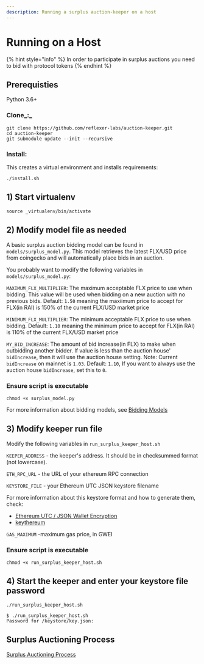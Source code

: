 ```yaml
---
description: Running a surplus auction-keeper on a host
---
```


# Running on a Host

{% hint style="info" %}
In order to participate in surplus auctions you need to bid with protocol tokens
{% endhint %}

## Prerequisties

Python 3.6+

### Clone_**:**_

```text
git clone https://github.com/reflexer-labs/auction-keeper.git
cd auction-keeper
git submodule update --init --recursive
```

### Install:

This creates a virtual environment and installs requirements:

`./install.sh`

## 1\) Start virtualenv

`source _virtualenv/bin/activate`

## 2\) Modify model file as needed

A basic surplus auction bidding model can be found in `models/surplus_model.py`.
This model retrieves the latest FLX/USD price from coingecko and will automatically place bids in an auction.

You probably want to modify the following variables in `models/surplus_model.py`:

`MAXIMUM_FLX_MULTIPLIER`: The maximum acceptable FLX price to use when bidding. This value will be used when bidding on a new auction with no previous bids. Default: `1.50` meaning the maxiimum price to accept for FLX(in RAI) is 150% of the current FLX/USD market price


`MINIMUM_FLX_MULTIPLIER`: The minimum acceptable FLX price to use when bidding. Default: `1.10` meaning the minimum price to accept for FLX(in RAI) is 110% of the current FLX/USD market price

`MY_BID_INCREASE`: The amount of bid increase(in FLX) to make when outbidding another bidder. If value is less than the auction house' `bidIncrease`, then it will use the auction house setting. Note: Current `bidIncrease` on mainnet is `1.03`. Default: `1.10`, If you want to always use the auction house `bidIncrease`, set this to `0`.

### Ensure script is executable

`chmod +x surplus_model.py`

For more information about bidding models, see [Bidding Models](../BiddingModels.md)

## 3\) Modify keeper run file

Modify the following variables in `run_surplus_keeper_host.sh`

`KEEPER_ADDRESS` - the keeper's address. It should be in checksummed format \(not lowercase\).

`ETH_RPC_URL` - the URL of your ethereum RPC connection

`KEYSTORE_FILE` - your Ethereum UTC JSON keystore filename

For more information about this keystore format and how to generate them, check:

* [Ethereum UTC / JSON Wallet Encryption](https://wizardforcel.gitbooks.io/practical-cryptography-for-developers-book/content/symmetric-key-ciphers/ethereum-wallet-encryption.html)
* [keythereum](https://github.com/ethereumjs/keythereum)

`GAS_MAXIMUM` -maximum gas price, in GWEI

### Ensure script is executable

`chmod +x run_surplus_keeper_host.sh`

## 4\) Start the keeper and enter your keystore file password

`./run_surplus_keeper_host.sh`

```text
$ ./run_surplus_keeper_host.sh
Password for /keystore/key.json:
```

## Surplus Auctioning Process

[Surplus Auctioning Process](surplus-auctions.md)

